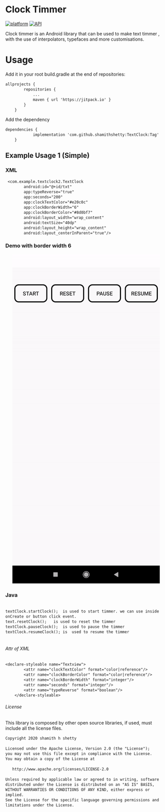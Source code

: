 # Clock Timmer 
[![platform](https://img.shields.io/badge/Platform-Android-yellow.svg?style=flat-square)](https://www.android.com)
[![API](https://img.shields.io/badge/API-16%2B-brightgreen.svg?style=flat-square)](https://android-arsenal.com/api?level=16s)
 
 Clock timmer is an Android library that can be used to make text timmer , with the use of interpolators, typefaces and more customisations.

# Usage
Add it in your root build.gradle at the end of repositories:
```
allprojects {
		repositories {
			...
			maven { url 'https://jitpack.io' }
		}
	}
  ```
  
Add the dependency
```
dependencies {
	        implementation 'com.github.shamithshetty:TextClock:Tag'
	}
  ```
  
## Example Usage 1 (Simple)
### XML

```
 <com.example.textclock2.TextClock
        android:id="@+id/txt"
        app:typeReverse="true"
        app:seconds="200"
        app:clockTextColor="#e20c0c"
        app:clockBorderWidth="6"
        app:clockBorderColor="#8d0bf7"
        android:layout_width="wrap_content"
        android:textSize="40dp"
        android:layout_height="wrap_content"
        android:layout_centerInParent="true"/>

```
### Demo with border width 6

<div align="center"><img src="clockpic.gif"/></div>

### Java

```

textClock.startClock();  is used to start timmer. we can use inside onCreate or button click event.
text.resetClock();   is used to reset the timmer
textClock.pauseClock();  is used to pause the timmer
textClock.resumeClock(); is  used to resume the timmer 
  
```

###### Attr of XML
```
<declare-styleable name="Textview">
        <attr name="clockTextColor" format="color|reference"/>
        <attr name="clockBorderColor" format="color|reference"/>
        <attr name="clockBorderWidth" format="integer"/>
        <attr name="seconds" format="integer"/>
        <attr name="typeReverse" format="boolean"/>
    </declare-styleable>
```

###### License
This library is composed by other open source libraries, if used, must include all the license files.

```
Copyright 2020 shamith h shetty

Licensed under the Apache License, Version 2.0 (the "License");
you may not use this file except in compliance with the License.
You may obtain a copy of the License at

   http://www.apache.org/licenses/LICENSE-2.0

Unless required by applicable law or agreed to in writing, software
distributed under the License is distributed on an "AS IS" BASIS,
WITHOUT WARRANTIES OR CONDITIONS OF ANY KIND, either express or implied.
See the License for the specific language governing permissions and
limitations under the License.
```
